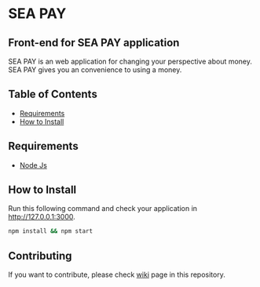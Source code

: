 # SEA PAY

## Front-end for SEA PAY application

SEA PAY is an web application for changing your perspective about money. SEA PAY gives you an convenience to using a money.

## Table of Contents

- [Requirements](#requirement)
- [How to Install](#how-to-install)

## Requirements

- [Node Js](https://nodejs.org/en/)

## How to Install

Run this following command and check your application in <http://127.0.0.1:3000>.

```bash
npm install && npm start
```

## Contributing

If you want to contribute, please check [wiki](https://github.com/bravo-compfest/seapay-fe/wiki) page in this repository.
